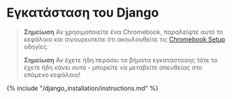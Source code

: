 # Εγκατάσταση του Django

> **Σημείωση** Αν χρησιμοποιείτε ένα Chromebook, παραλείψτε αυτό το κεφάλαιο και σιγουρευτείτε ότι ακουλουθείτε τις [Chromebook Setup](../chromebook_setup/README.md) οδηγίες.
> 
> **Σημείωση** Αν έχετε ήδη περάσει τα βήματα εγκατάστασης τότε το έχετε ήδη κάνει αυτό - μπορείτε να μεταβείτε απευθείας στο επόμενο κεφάλαιο!

{% include "/django_installation/instructions.md" %}